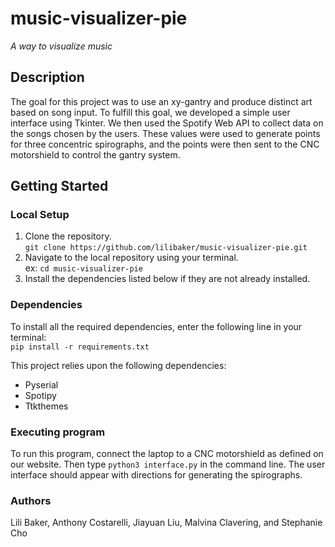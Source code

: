 # music-visualizer-pie
*A way to visualize music*

## Description
The goal for this project was to use an xy-gantry and produce distinct art based on song input. To fulfill this goal, we developed a simple user interface using Tkinter. We then used the Spotify Web API to collect data on the songs chosen by the users. These values were used to generate points for three concentric spirographs, and the points were then sent to the CNC motorshield to control the gantry system.


## Getting Started

### Local Setup
1. Clone the repository.<br>
    `git clone https://github.com/lilibaker/music-visualizer-pie.git`
2. Navigate to the local repository using your terminal.<br>
    ex: `cd music-visualizer-pie`
3. Install the dependencies listed below if they are not already installed.

### Dependencies
To install all the required dependencies, enter the following line in your terminal: <br>
`pip install -r requirements.txt`

This project relies upon the following dependencies:
* Pyserial
* Spotipy
* Ttkthemes

### Executing program
To run this program, connect the laptop to a CNC motorshield as defined on our website. Then type `python3 interface.py` in the command line. The user interface should appear with directions for generating the spirographs.


### Authors
Lili Baker, Anthony Costarelli, Jiayuan Liu, Malvina Clavering, and Stephanie Cho
